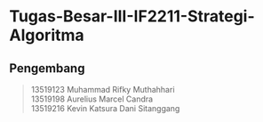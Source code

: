 # Tugas-Besar-III-IF2211-Strategi-Algoritma

## Pengembang
> 13519123 Muhammad Rifky Muthahhari <br>
> 13519198 Aurelius Marcel Candra <br>
> 13519216 Kevin Katsura Dani Sitanggang 
